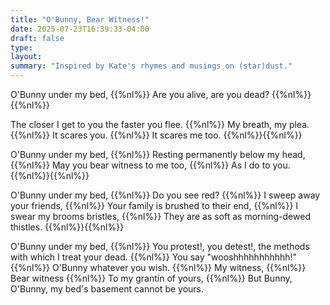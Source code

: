 ```yaml
---
title: "O'Bunny, Bear Witness!"
date: 2025-07-23T16:39:33-04:00
draft: false
type:
layout:
summary: "Inspired by Kate's rhymes and musings on (star)dust."
---
```


O'Bunny under my bed,
{{%nl%}}
Are you alive, are you dead?
{{%nl%}}{{%nl%}}

The closer I get to you the faster you flee.
{{%nl%}}
My breath, my plea.
{{%nl%}}
It scares you.
{{%nl%}}
It scares me too.
{{%nl%}}{{%nl%}}

O'Bunny under my bed,
{{%nl%}}
Resting permanently below my head,
{{%nl%}}
May you bear witness to me too,
{{%nl%}}
As I do to you.
{{%nl%}}{{%nl%}}

O'Bunny under my bed,
{{%nl%}}
Do you see red?
{{%nl%}}
I sweep away your friends,
{{%nl%}}
Your family is brushed to their end,
{{%nl%}}
I swear my brooms bristles,
{{%nl%}}
They are as soft as morning-dewed thistles.
{{%nl%}}{{%nl%}}

O'Bunny under my bed,
{{%nl%}}
You protest!, you detest!, the methods with which I treat your dead.
{{%nl%}}
You say "wooshhhhhhhhhhh!"
{{%nl%}}
O'Bunny whatever you wish.
{{%nl%}}
My witness,
{{%nl%}}
Bear witness
{{%nl%}}
To my grantin of yours,
{{%nl%}}
But Bunny, O'Bunny, my bed's basement cannot be yours.
